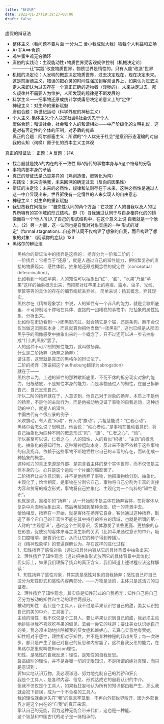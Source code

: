 ```yaml
---
title: "辩证法"
date: 2022-01-27T19:39:27+08:00
draft: false
---
```


虚假的辩证法<br>
* 整体主义（看问题不要片面 一分为二 舍小我成就大我）牺牲个人利益和立场<br>
* A+非A==>合题<br>
* 鸡生蛋生鸡无穷循环
* 庸俗的实践论：主观能动性+物质世界受客观规律控制（机械决定论）————让“实践”改变物质世界，物质世界是惰性的，只有人能“改造”世界
* 机械的决定论：人发明的概念决定物质世界，过去决定现在，现在决定未来。这是前康德主义，错误的把心灵的时间性强加到客观世界上，如果认为过去决定未来即认为过去存在一个真正正确的造物者（淫秽的）。未来决定过去，那么规律并不需要人为维护，人所发现的规律是不断发展的
* 科学主义——把事物还原成统计学或庸俗决定论意义上的“定律” <br>神秘主义：对生命的重新赋魅 <br>庸俗合题：新世纪运动（科学外皮的神秘主义）
* 个人主义-集体主义:个人决定社会&社会优先于个人 <br>庸俗合题：和谐社会，社会和个人的和谐相处——中产阶级化的文明礼仪，这是对有否定性的个体的压制，对矛盾的掩盖<br>真正的合题：阿尔都塞主义：所谓的“个人优先于社会”是意识形态灌输的对自我的认知（询唤）原子化的资本主义主体观

真正的辩证法：
正题：A 反题：非A<br>
* 找合题就是找A的内在的不一致性 即A指代的事物本身与A这个符号的分裂<br>
* 事物内部本身的矛盾<br>
* 真正的辩证法是凸显差异的（鸡创造蛋，蛋转化为鸡）<br>
* 实践论：未来询唤我，未来回溯的确定过去（反向的因果性）
* 辩证的决定论：未来的必然性，规律和法则存在于未来，这种必然性是通过人这一中介显现出来，世界驱使有一定惰性的人来实现人的自由意志
* 神秘主义：对生命的重新赋魅
* 我思故我在同拉康：“自恋性认同的两个方面：它决定了人的自我以及人的世界所特有的实体域的形式结构。即（1）自我通过认同于与自身相异化的的镜像而将一个‘他人’引入了自己的形式结构中，在这个意义上说 自我就是一个他人。（2）另一方面，这一认同也是自我对对象实施的一种‘形式的凝定’（formal stagnation)...自恋性认同不仅构建了想象的自我，而且构建了想象的对象” 《阅读你的症状》133
* 黑格尔的辩证法

> 黑格尔的辩证法中的扬弃是这样的：
        扬弃分为一阶和二阶的：<br>
        一阶扬弃：它相当于“还原”，就是人通过自己的知性能力，把纷繁复杂的直接的物质现实、感性体验，抽象地还原成概念性的规定性（conceptual determination）。<br>
        比如看到一堆红苹果，人的知性可以抽象出“红”、“甜”、“水果”乃至“苹果”这样的抽象概念出来，而把那对红苹果上的疤痕、露水、虫子、光线、箩筐等等的具体的存在的细节统统丢弃掉。
        简单来说：扬其概念，弃其现实。<br>
        黑格尔在《精神现象学》中说，人的知性有一个非凡的能力，就是会歇斯底里、不可抑制地不停地在具体、直接的一团糟糕的事物中，把抽象的属性抽象、分析出来。<br>
        比如你在街边看到一小团黑影闪过，就会猜它是个猫，还是条狗，断不会仅仅当做这团黑影本身；而且就算你把他当做“一团黑影”，这也已经是从那团黑乎乎的图像感受中抽象出来的一个概念了，只不过还可以进一步去抽象成“什么的黑影”罢了。<br>
        人的这种不可抑制的知性能力，就叫做扬弃。<br>
        什么是二阶扬弃（扬弃之扬弃）：<br>
        请注意，这里就是真正的黑格尔的辩证法了。<br>
        二阶的扬弃（英语把这个aufhebung翻译为abrogation）<br>
        就在于——<br>
        黑格尔认为，上述的知性的那种歇斯底里、不死不休的拆分现实对象的能力，归根结底，不是知性本身的能力，而是事物通过人的知性，在自己拆解自己、自己呈现自己。<br>
        所以二阶的扬弃就在于，人意识到，他自己对于对象的扬弃，本质上不是他的扬弃，不是他的主动行为，而是他被动地见证了事物的自我运动，这种运动的中介，就是人的知性。<br>
        中国古代有个很应景的例子：<br>
        风吹旗动，有人说“风动”，有人说“旗动”，六祖慧能说：“仁者心动”。<br>
        黑格尔会怎么说？很明显，他会说：“动心者动。”是事物在推动着意识，将自己抽象化为四种不同的概念形式“风”、“旗”、“仁者之心”、“动”。<br>
        所以甚至可以说，仁者之心，人的知性，人的看似“积极”、“主动”的概念化、抽象化的感知行为，这种精神运动本身，反过来不得不依赖于这些事物的自我扬弃，依赖于这些事物不断地牺牲它自己的丰富的存在，而转化成一种抽象的概念。<br>
        这种动力的真正来源是外部、是包含着主体的整个实体世界，而不仅仅是主体本身的心，心只是这个运动一个片面的缩影罢了。<br>
        二阶扬弃让主体意识到，并不是他扬弃了事物，他把事物给分割、抽象化、主观化了；恰恰相反，是事物在分割它自己，事物将自己分割为丰富的直接内容和贫瘠的概念形式，事物将自己抽象化、主观化为一个纯粹的“知性意识”。<br>
        也就是说，黑格尔的“扬弃”，从一开始就不是主体在扬弃客体，在将客体从复杂中片面地抽象出来，然后再放回到某种全面、统一的背景中去。<br>
        恰恰相反，扬弃在一开始，就是客体在扬弃它自身，客体通过这种扬弃，制造了某个它自己的丰富性不能在其中持存的空白的场域，也就是所谓的第一人称的“主观意识”，通过这个主观意识，客体激发了某些更高、更抽象的存在形态，促使别的客体来与之发生新的关系（比如苹果通过意识的中介，吸引口腔咀嚼、肠胃消化它，从而让它的种子得到传播）。<br>
        对《精神现象学》的普遍误解认为，存在这样的进化过程：<br>
        1、知性扬弃了感性对象（通过把具体内容从它的具体背景中抽象出来）<br>
        2、理性扬弃了知性观念（通过把抽象形式放回它的具体背景中具体化）<br>
        但实际上，如果我们理解了扬弃的真正含义，我们知道上述过程应该这样解读：<br>
        1、知性扬弃了感性对象，其实质是感性对象的自我扬弃；感性自己将自己区分为知性形式和感性内容两部分。——万物是活的，主体只是这活力的见证者。<br>
        2、理性扬弃了知性观念，其实质是知性形式的自我扬弃；知性自己将自己区分为被动的知性和主动的理性两部分。<br>
        被动的知性：我只是个工具人，我不过是苹果认识它自己的甜，美女认识她自己的美的中介、工具罢了。<br>
        主动的理性：我不仅仅是个工具人，要让苹果认识到自己的甜，我必须主动地排除掉我不喜欢吃苹果的偏见，去尝一尝它的味道；要让美女认识她自己的美，我必须主动地排除掉我的厌女症和嫉妒心，去真心实意地夸赞她。<br>
        知性相对于感性，理性相对于知性，并不是某种神秘的超越关系；每一次进步，都只是产生了自己对自己的反思和内省罢了。这种自我反思的能力，在黑格尔那里就叫做Reason理性。<br>
        知性，是感性的自我反思；理性，是知性的自我反思。<br>
        最高级别的理性，并不是吞噬一切的无限知识，不是所谓的绝对真理，而只是意识到：<br>
        要如实地认识万物，我必须谦逊、努力地克制自己的矜骄和狂妄<br>
        我是个工具人，是各种内容、信息、形式达成它的自我认识的中介。<br>
        但我不仅仅是个工具人，如果我狂妄地认为所有的知识都由我产生，那么我就会犯下错误，成为一个不合格的工具人。<br>
        我的理性就会迷失在“我”的信息牢笼里，不再向外部世界敞开，因为外部世界才是这个内在的“自我”的真正来源。<br>
        承认自己的无能，因为这种无能会带来代价，这也是一种能。<br>
        这个智慧和中国古代的老子是一脉相承的。<br>
